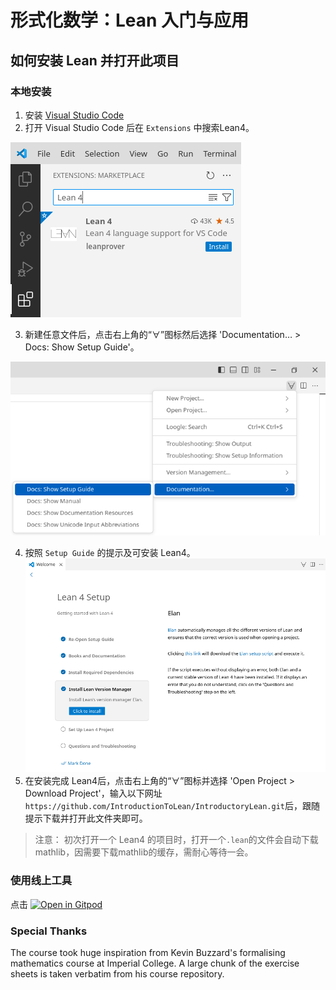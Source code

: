 # 形式化数学：Lean 入门与应用

## 如何安装 Lean 并打开此项目

### 本地安装

1. 安装 [Visual Studio Code](https://code.visualstudio.com/)
2. 打开 Visual Studio Code 后在 `Extensions` 中搜索Lean4。

![lean-install](img/lean4-install.png)

3. 新建任意文件后，点击右上角的“∀”图标然后选择 'Documentation… > Docs: Show Setup Guide'。 

![lean-setup](img/lean-setup.png)

4. 按照 `Setup Guide` 的提示及可安装 Lean4。 ![lean-setup-guide](img/lean-setup-guide.png)
5. 在安装完成 Lean4后，点击右上角的“∀”图标并选择 'Open Project > Download Project'，输入以下网址
`https://github.com/IntroductionToLean/IntroductoryLean.git`后，跟随提示下载并打开此文件夹即可。

> 注意：
> 初次打开一个 Lean4 的项目时，打开一个`.lean`的文件会自动下载mathlib，因需要下载mathlib的缓存，需耐心等待一会。


### 使用线上工具

点击 [![Open in Gitpod](https://gitpod.io/button/open-in-gitpod.svg)](https://gitpod.io/#https://github.com/IntroductionToLean/IntroductoryLean.git)


### Special Thanks
The course took huge inspiration from Kevin Buzzard's formalising mathematics course at Imperial College. A large chunk of the exercise sheets is taken verbatim from his course repository.

